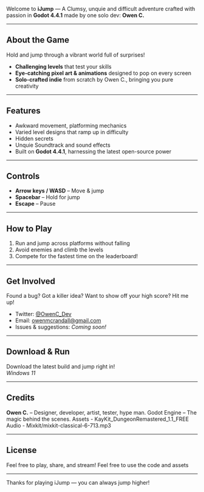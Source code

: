 
Welcome to **iJump** — A Clumsy, unquie and difficult adventure crafted with passion in **Godot 4.4.1** made by one solo dev: **Owen C.**

---

## About the Game

Hold and jump through a vibrant world full of surprises!
 
- **Challenging levels** that test your skills
- **Eye-catching pixel art & animations** designed to pop on every screen  
- **Solo-crafted indie** from scratch by Owen C., bringing you pure creativity

---

## Features

- Awkward movement, platforming mechanics  
- Varied level designs that ramp up in difficulty  
- Hidden secrets
- Unquie Soundtrack and sound effects 
- Built on **Godot 4.4.1**, harnessing the latest open-source power  

---

## Controls

- **Arrow keys / WASD** – Move & jump  
- **Spacebar** – Hold for jump
- **Escape** – Pause

---

## How to Play

1. Run and jump across platforms without falling  
2. Avoid enemies and climb the levels
4. Compete for the fastest time on the leaderboard!  

---

## Get Involved

Found a bug? Got a killer idea? Want to show off your high score? Hit me up!

- Twitter: [@OwenC_Dev](https://twitter.com/owenomc_)
- Email: owenmcrandall@gmail.com
- Issues & suggestions: *Coming soon!*

---

## Download & Run

Download the latest build and jump right in!  
*Windows 11*

---

## Credits

**Owen C.** – Designer, developer, artist, tester, hype man.
Godot Engine – The magic behind the scenes.
Assets - KayKit_DungeonRemastered_1.1_FREE
Audio - Mixkit/mixkit-classical-6-713.mp3

---

## License

Feel free to play, share, and stream! Feel free to use the code and assets

---

Thanks for playing iJump — you can always jump higher!

